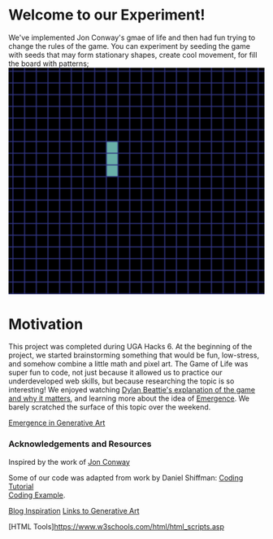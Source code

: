 # Welcome to our Experiment!
We've implemented Jon Conway's gmae of life and then had fun trying to change the rules of the game. You can experiment by seeding the game with seeds that may form stationary shapes, create cool movement, for fill the board with patterns;
![](/current1.png)



# Motivation
This project was completed during UGA Hacks 6. At the beginning of the project, we started brainstorming something that would be fun, low-stress, and somehow combine a little math and pixel art. The Game of Life was super fun to code, not just because it allowed us to practice our underdeveloped web skills, but because researching the topic is so interesting! We enjoyed watching [Dylan Beattie's explanation of the game and why it matters](https://www.youtube.com/watch?v=6avJHaC3C2U), and learning more about the idea of [Emergence](https://en.wikipedia.org/wiki/Emergence). We barely scratched the surface of this topic over the weekend.

[Emergence in Generative Art](https://www.artnome.com/news/2020/7/12/the-game-of-life-emergence-in-generative-art)

### Acknowledgements and Resources
Inspired by the work of [Jon Conway](https://www.theguardian.com/science/2015/jul/23/john-horton-conway-the-most-charismatic-mathematician-in-the-world)

Some of our code was adapted from work by Daniel Shiffman:
[Coding Tutorial](https://www.youtube.com/watch?v=FWSR_7kZuYg&vl=en)  
[Coding Example](https://github.com/CodingTrain/website/tree/main/CodingChallenges/CC_085_The_Game_of_Life/P5).  
   
[Blog Inspiration](https://www.freecodecamp.org/news/how-to-create-generative-art-in-less-than-100-lines-of-code-d37f379859f/)
[Links to Generative Art](http://blog.hvidtfeldts.net/index.php/generative-art-links/)

[HTML Tools]https://www.w3schools.com/html/html_scripts.asp




